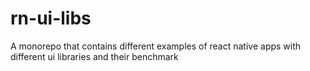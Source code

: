 # rn-ui-libs
A monorepo that contains different examples of react native apps with different ui libraries and their benchmark 
